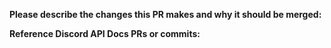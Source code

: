**Please describe the changes this PR makes and why it should be merged:**

**Reference Discord API Docs PRs or commits:**

